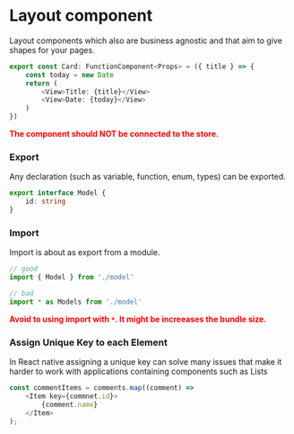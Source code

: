 # Layout component

Layout components which also are business agnostic and that aim to give shapes for your pages.

```ts
export const Card: FunctionComponent<Props> = ({ title } => {
    const today = new Date
    return (
        <View>Title: {title}</View>
        <View>Date: {today}</View>
    )
})
```
**<font color=red>The component should NOT be connected to the store.</font>**

### Export
Any declaration (such as variable, function, enum, types) can be exported.
```ts
export interface Model {
    id: string
}
```
### Import
Import is about as export from a module. 
```ts
// good
import { Model } from './model'

// bad
import * as Models from './model'
```
**<font color=red>Avoid to using import with `*`. It might be increeases the bundle size.</font>**

### Assign Unique Key to each Element
In React native assigning a unique key can solve many issues that make it harder to work with applications containing components such as Lists 
```ts
const commentItems = comments.map((comment) => 
    <Item key={commnet.id}>
        {comment.name}
    </Item>
);
```